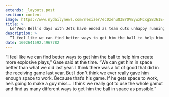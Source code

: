 ```yaml
--- 
extends: _layouts.post 
section: content 
image: https://www.nydailynews.com/resizer/ec0zehuQ3BYOVBywxMcxgSB361E=/1200x0/top/cloudfront-us-east-1.images.arcpublishing.com/tronc/LNPUIH2AJNCMZIMUIN4EHUQLPQ.JPG 
title: > 
  Le’Veon Bell’s days with Jets have ended as team cuts unhappy running back 
description: > 
  “I feel like we can find better ways to get him the ball to help him create more explosive plays,” Gase said at the time.“We can get him in space better than what we did last year.I think there was a lot of good that did in the receiving game last year.But I don’t think we ever really gave him enough space to work.I think we really got to use the whole gamut and find as many different ways to get him the ball in space as possible.” 
date: 1602641592.4967782 
--- 
```

“I feel like we can find better ways to get him the ball to help him create more explosive plays,” Gase said at the time. “We can get him in space better than what we did last year. I think there was a lot of good that did in the receiving game last year. But I don’t think we ever really gave him enough space to work. Because that’s his game. If he gets space to work, he’s going to make a guy miss... I think we really got to use the whole gamut and find as many different ways to get him the ball in space as possible.”